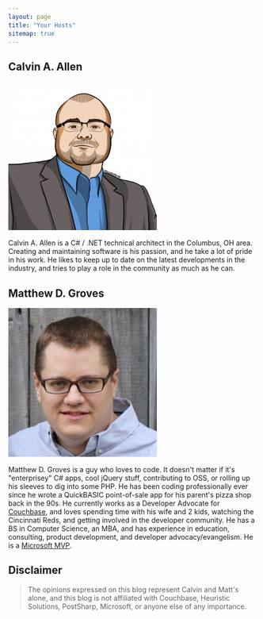 ```yaml
---
layout: page
title: "Your Hosts"
sitemap: true
---
```


## Calvin A. Allen

![Calvin A. Allen](/images/calvin.jpg)

Calvin A. Allen is a C# / .NET technical architect in the Columbus, OH area.  Creating and maintaining software is his passion, and he take a lot of pride in his work. He likes to keep up to date on the latest developments in the industry, and tries to play a role in the community as much as he can. 

## Matthew D. Groves

![Matthew D. Groves](/images/matt.jpg)

Matthew D. Groves is a guy who loves to code. It doesn't matter if it's "enterprisey" C# apps, cool jQuery stuff, contributing to OSS, or rolling up his sleeves to dig into some PHP. He has been coding professionally ever since he wrote a QuickBASIC point-of-sale app for his parent's pizza shop back in the 90s. He currently works as a Developer Advocate for [Couchbase](https://www.couchbase.com), and loves spending time with his wife and 2 kids, watching the Cincinnati Reds, and getting involved in the developer community. He has a BS in Computer Science, an MBA, and has experience in education, consulting, product development, and developer advocacy/evangelism. He is a [Microsoft MVP](https://mvp.microsoft.com/en-us/PublicProfile/5000567).

## Disclaimer

> The opinions expressed on this blog represent Calvin and Matt's alone, and this blog is not affiliated with Couchbase, Heuristic Solutions, PostSharp, Microsoft, or anyone else of any importance.
